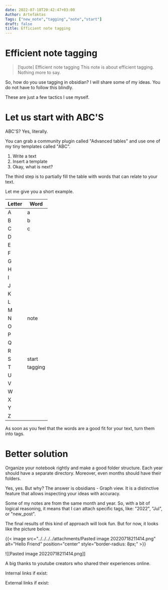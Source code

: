 ```yaml
---
date: 2022-07-18T20:42:47+03:00
Author: Artefaktas
Tags: ["new_note","tagging","note","start"]
draft: false
title: Efficient note tagging
---
```


# Efficient note tagging

> [!quote] Efficient note tagging
> This note is about efficient tagging. Nothing more to say.


So, how do you use tagging in obsidian? I will share some of my ideas. You do not have to follow this blindly.

  

These are just a few tactics I use myself.

  

# Let us start with ABC'S

  

ABC'S? Yes, literally. 

  

You can grab a community plugin called "Advanced tables" and use one of my tiny templates called "ABC".

  

1.  Write a text
2.  Insert a template
3.  Okay, what is next?

  

The third step is to partially fill the table with words that can relate to your text.

  

Let me give you a short example.

| Letter | Word |
| ------ | ---- |
| A      |  a    |
| B      |   b   |
| C      |  c    |
| D      |      |
| E      |      |
| F      |      |
| G      |      |
| H      |      |
| I      |      |
| J      |      |
| K      |      |
| L      |      |
| M      |      |
| N      | note     |
| O      |      |
| P      |      |
| Q      |      |
| R      |      |
| S      | start     |
| T      |  tagging    |
| U      |      |
| V      |      |
| W      |      |
| X      |      |
| Y      |      |
| Z       |      |


As soon as you feel that the words are a good fit for your text, turn them into tags.


# Better solution

  

Organize your notebook rightly and make a good folder structure. Each year should have a separate directory. Moreover, even months should have their folders. 

  

Yes, yes. But why? The answer is obsidians - Graph view. It is a distinctive feature that allows inspecting your ideas with accuracy. 

  

Some of my notes are from the same month and year. So, with a bit of logical reasoning, it means that I can attach specific tags, like: "2022", "Jul", or "new_post".

  

The final results of this kind of approach will look fun. But for now, it looks like the picture below.


{{< image src="../../../../attachments/Pasted image 20220718211414.png" alt="Hello Friend" position="center" style="border-radius: 8px;" >}}

![[Pasted image 20220718211414.png]]



A big thanks to youtube creators who shared their experiences online.


Internal links if exist:

External links if exist:
